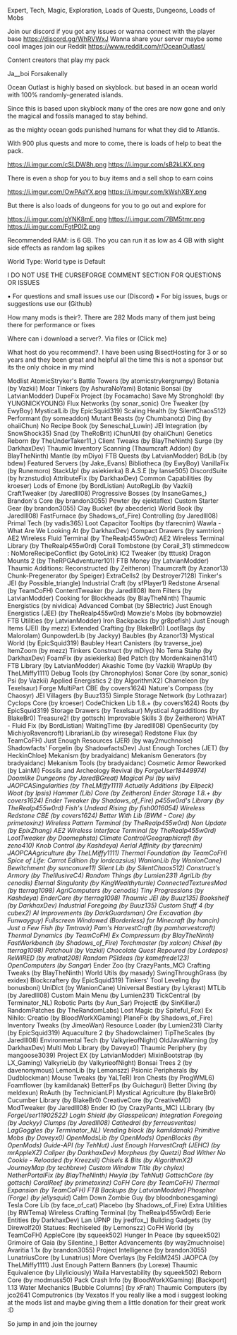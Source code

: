 Expert, Tech, Magic, Exploration, Loads of Quests, Dungeons, Loads of Mobs 

Join our discord if you got any issues or wanna connect with the player base  https://discord.gg/WhRVWxJ
Wanna share your server maybe some cool images join our Reddit https://www.reddit.com/r/OceanOutlast/

 

Content creators that play my pack
 

Ja__boi
Forsakenally

Ocean Outlast is highly based on skyblock. but based in an ocean world with 100% randomly-generated islands.

Since this is based upon skyblock many of the ores are now gone and only the magical and fossils managed to stay behind.

as the mighty ocean gods punished humans for what they did to Atlantis.

With 900 plus quests and more to come, there is loads of help to beat the pack.

https://i.imgur.com/cSLDW8h.png
https://i.imgur.com/sB2kLKX.png

There is even a shop for you to buy items and a sell shop to earn coins
 
https://i.imgur.com/OwPAsYX.png
https://i.imgur.com/kWshXBY.png

But there is also loads of dungeons for you to go out and explore for

https://i.imgur.com/pYNK8mE.png
https://i.imgur.com/7BM5tmr.png
https://i.imgur.com/FgtP0I2.png
 
Recommended RAM: is 6 GB. Tho you can run it as low as 4 GB with slight side effects as random lag spikes

World Type: World type is Default

I DO NOT USE THE CURSEFORGE COMMENT SECTION FOR QUESTIONS OR ISSUES

• For questions and small issues use our (Discord)
• For big issues, bugs or suggestions use our (Github)

How many mods is their?. There are 282 Mods many of them just being there for performance or fixes

Where can i download a server?. Via files or (Click me)

What host do you recommend?. I have been using BisectHosting for 3 or so years and they been great and helpful all the time this is not a sponsor but its the only choice in my mind

 

Modlist
AtomicStryker's Battle Towers (by atomicstrykergrumpy)
Botania (by Vazkii)
Moar Tinkers (by AshuraNoYami)
Botanic Bonsai (by LatvianModder)
DupeFix Project (by Focamacho)
Save My Stronghold! (by YUNGNICKYOUNG)
Flux Networks (by sonar_sonic)
Ore Tweaker (by EwyBoy)
MysticalLib (by EpicSquid319)
Scaling Health (by SilentChaos512)
Performant (by someaddon)
Mutant Beasts (by Chumbanotz)
Ding (by ohaiiChun)
No Recipe Book (by Seneschal_Luwin)
JEI Integration (by SnowShock35)
Snad (by TheRoBrit)
iChunUtil (by ohaiiChun)
Genetics Reborn (by TheUnderTaker11_)
Client Tweaks (by BlayTheNinth)
Surge (by DarkhaxDev)
Thaumic Inventory Scanning (Thaumcraft Addon) (by BlayTheNinth)
Mantle (by mDiyo)
FTB Quests (by LatvianModder)
BdLib (by bdew)
Featured Servers (by Jake_Evans)
Bibliotheca (by EwyBoy)
VanillaFix (by Runemoro)
StackUp! (by asiekierka)
B.A.S.E (by lanse505)
DiscordSuite (by hrznstudio)
AttributeFix (by DarkhaxDev)
Common Capabilities (by kroeser)
Lods of Emone (by BordListian)
AutoRegLib (by Vazkii)
CraftTweaker (by Jaredlll08)
Progressive Bosses (by InsaneGames_)
Brandon's Core (by brandon3055)
Pewter (by ejektaflex)
Custom Starter Gear (by brandon3055)
Clay Bucket (by abecderic)
World Book (by Jaredlll08)
FastFurnace (by Shadows_of_Fire)
Controlling (by Jaredlll08)
Primal Tech (by vadis365)
Loot Capacitor Tooltips (by tfarecnim)
Wawla - What Are We Looking At (by DarkhaxDev)
Compact Drawers (by samtrion)
AE2 Wireless Fluid Terminal (by TheRealp455w0rd)
AE2 Wireless Terminal Library (by TheRealp455w0rd)
Corail Tombstone (by Corail_31)
stimmedcow : NoMoreRecipeConflict (by GotoLink)
IC2 Tweaker (by tttusk)
Dragon Mounts 2 (by TheRPGAdventurer101)
FTB Money (by LatvianModder)
Thaumic Additions: Reconstructed (by Zeitheron)
Thaumcraft (by Azanor13)
Chunk-Pregenerator (by Speiger)
ExtraCells2 (by Destroyer7128)
Tinker's JEI (by Possible_triangle)
Industrial Craft (by sfPlayer1)
Redstone Arsenal (by TeamCoFH)
ContentTweaker (by Jaredlll08)
Item Filters (by LatvianModder)
Cooking for Blockheads (by BlayTheNinth)
Thaumic Energistics (by nividica)
Advanced Combat (by SBlectric)
Just Enough Energistics (JEE) (by TheRealp455w0rd)
Mowzie's Mobs (by bobmowzie)
FTB Utilities (by LatvianModder)
Iron Backpacks (by gr8pefish)
Just Enough Items (JEI) (by mezz)
Extended Crafting (by BlakeBr0)
LootBags (by Malorolam)
GunpowderLib (by Jackyy)
Baubles (by Azanor13)
Mystical World (by EpicSquid319)
Baubley Heart Canisters (by traverse_joe)
ItemZoom (by mezz)
Tinkers Construct (by mDiyo)
No Tema Stahp (by DarkhaxDev)
Foam​Fix (by asiekierka)
Bed Patch (by Mordenkainen3141)
FTB Library (by LatvianModder)
Akashic Tome (by Vazkii)
WrapUp (by TheLMiffy1111)
Debug Tools (by Chronophylos)
Sonar Core (by sonar_sonic)
Psi (by Vazkii)
Applied Energistics 2 (by AlgorithmX2)
Chameleon (by Texelsaur)
Forge MultiPart CBE (by covers1624)
Nature's Compass (by Chaosyr)
JEI Villagers (by Buuz135)
Simple Storage Network (by Lothrazar)
Cyclops Core (by kroeser)
CodeChicken Lib 1.8.+ (by covers1624)
Roots (by EpicSquid319)
Storage Drawers (by Texelsaur)
Mystical Agradditions (by BlakeBr0)
Treasure2! (by gottsch)
Improvable Skills 3 (by Zeitheron)
WHAT - Fluid Fix (by BordListian)
WaitingTime (by Jaredlll08)
OpenSecurity (by MichiyoRavencroft)
LibrarianLib (by wiresegal)
Redstone Flux (by TeamCoFH)
Just Enough Resources (JER) (by way2muchnoise)
Shadowfacts' Forgelin (by ShadowfactsDev)
Just Enough Torches (JET) (by HeckinChloe)
Mekanism (by bradyaidanc)
Mekanism Generators (by bradyaidanc)
Mekanism Tools (by bradyaidanc)
Cosmetic Armor Reworked (by LainMI)
Fossils and Archeology Revival (by _ForgeUser18449974)
Doomlike Dungeons (by JaredBGreat)
Magical Psi (by wiiv)
JAOPCASingularities (by TheLMiffy1111)
Actually Additions (by Ellpeck)
Woot (by Ipsis)
Hammer (Lib) Core (by Zeitheron)
Ender Storage 1.8.+ (by covers1624)
Ender Tweaker (by Shadows_of_Fire)
p455w0rd's Library (by TheRealp455w0rd)
Fish's Undead Rising (by fish0016054)
Wireless Redstone CBE (by covers1624)
Better With Lib (BWM - Core) (by primetoxinz)
Wireless Pattern Terminal (by TheRealp455w0rd)
Non Update (by EpixZhang)
AE2 Wireless Interface Terminal (by TheRealp455w0rd)
LootTweaker (by Daomephsta)
Climate Control/Geographicraft (by zeno410)
Knob Control (by Kashdeya)
Aerial Affinity (by tfarecnim)
JAOPCAAgriculture (by TheLMiffy1111)
Thermal Foundation (by TeamCoFH)
Spice of Life: Carrot Edition (by lordcazsius)
WanionLib (by WanionCane)
Bewitchment (by sunconure11)
Silent Lib (by SilentChaos512)
Construct's Armory (by TheIllusiveC4)
Random Things (by Lumien231)
AgriLib (by cenodis)
Eternal Singularity (by KingWealthyturtle)
ConnectedTexturesMod (by tterrag1098)
AgriComputers (by cenodis)
Tiny Progressions (by Kashdeya)
EnderCore (by tterrag1098)
Thaumic JEI (by Buuz135)
Bookshelf (by DarkhaxDev)
Industrial Foregoing (by Buuz135)
Custom Stuff 4 (by cubex2)
AI Improvements (by DarkGuardsman)
Ore Excavation (by Funwayguy)
Fullscreen Windowed (Borderless) for Minecraft (by hancin)
Just a Few Fish (by Tmtravlr)
Pam's HarvestCraft (by pamharvestcraft)
Thermal Dynamics (by TeamCoFH)
Ex Compressum (by BlayTheNinth)
FastWorkbench (by Shadows_of_Fire)
Torchmaster (by xalcon)
Chisel (by tterrag1098)
Patchouli (by Vazkii)
Chocolate Quest Repoured (by Lordepos)
ReWIRED (by mallrat208)
Random PSIdeas (by kamefrede123)
OpenComputers (by Sangar_)
Ender Zoo (by CrazyPants_MC)
Crafting Tweaks (by BlayTheNinth)
World Utils (by masady)
SwingThroughGrass (by exidex)
Blockcraftery (by EpicSquid319)
Tinkers' Tool Leveling (by bonusboni)
UniDict (by WanionCane)
Universal Bestiary (by Lykrast)
MTLib (by Jaredlll08)
Custom Main Menu (by Lumien231)
TickCentral (by Terminator_NL)
Robotic Parts (by Aun_Sar)
ProjectE (by SinKillerJ)
RandomPatches (by TheRandomLabs)
Lost Magic (by Spiteful_Fox)
Ex Nihilo: Creatio (by BloodWorkXGaming)
PlaneFix (by Shadows_of_Fire)
Inventory Tweaks (by JimeoWan)
Resource Loader (by Lumien231)
Clarity (by EpicSquid319)
Aquaculture 2 (by Shadowclaimer)
TipTheScales (by Jaredlll08)
Environmental Tech (by ValkyrieofNight)
OldJavaWarning (by DarkhaxDev)
Multi Mob Library (by Daveyx0)
Thaumic Periphery (by mangoose3039)
Project EX (by LatvianModder)
MixinBootstrap (by LX_Gaming)
ValkyrieLib (by ValkyrieofNight)
Bonsai Trees 2 (by davenonymous)
LemonLib (by Lemonszz)
Psionic Peripherals (by Dudblockman)
Mouse Tweaks (by YaLTeR)
Iron Chests (by ProgWML6)
Foamflower (by kamildanak)
BetterFps (by Guichaguri)
Better Diving (by meldexun)
ReAuth (by TechnicianLP)
Mystical Agriculture (by BlakeBr0)
Cucumber Library (by BlakeBr0)
CreativeCore (by CreativeMD)
ModTweaker (by Jaredlll08)
Ender IO (by CrazyPants_MC)
LLibrary (by _ForgeUser11902522)
Login Shield (by Glasspelican)
Integration Foregoing (by Jackyy)
Clumps (by Jaredlll08)
Cathedral (by ferreusveritas)
LagGoggles (by Terminator_NL)
Vending block (by kamildanak)
Primitive Mobs (by Daveyx0)
OpenModsLib (by OpenMods)
OpenBlocks (by OpenMods)
Guide-API (by TehNut)
Just Enough HarvestCraft (JEHC) (by mrAppleXZ)
Caliper (by DarkhaxDev)
Morpheus (by Quetzi)
Bad Wither No Cookie - Reloaded (by Kreezxil)
Chisels & Bits (by AlgorithmX2)
JourneyMap (by techbrew)
Custom Window Title (by chylex)
NetherPortalFix (by BlayTheNinth)
Hwyla (by TehNut)
GottschCore (by gottsch)
CoralReef (by primetoxinz)
CoFH Core (by TeamCoFH)
Thermal Expansion (by TeamCoFH)
FTB Backups (by LatvianModder)
Phosphor (Forge) (by jellysquid_)
Calm Down Zombie Guy (by bloodnbonesgaming)
Tesla Core Lib (by face_of_cat)
Placebo (by Shadows_of_Fire)
Extra Utilities (by RWTema)
Wireless Crafting Terminal (by TheRealp455w0rd)
Eerie Entities (by DarkhaxDev)
Lan UPNP (by jredfox_)
Building Gadgets (by Direwolf20)
Statues: Rechiseled (by Lemonszz)
CoFH World (by TeamCoFH)
AppleCore (by squeek502)
Hunger In Peace (by squeek502)
Grimoire of Gaia (by Silentine_)
Better Advancements (by way2muchnoise)
Avaritia 1.1x (by brandon3055)
Project Intelligence (by brandon3055)
LunatriusCore (by Lunatrius)
More Overlays (by FeldiM245)
JAOPCA (by TheLMiffy1111)
Just Enough Pattern Banners (by Lorexe)
Thaumic Equivalence (by Lilyliciously)
Waila Harvestability (by squeek502)
Reborn Core (by modmuss50)
Pack Crash Info (by BloodWorkXGaming)
[Backport] 1.13 Water Mechanics [Bubble Columns] (by xFrah)
Thaumic Computers (by jco2641
Computronics (by Vexatos
If you really like a mod i suggest looking at the mods list and maybe giving them a little donation for their great work :D 

So jump in and join the journey 
